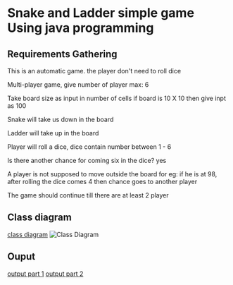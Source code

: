 # Snake and Ladder simple game Using java programming

## Requirements Gathering

This is an automatic game. the player don't need to roll dice

Multi-player game, give number of player max: 6

Take board size as input in number of cells
if board is 10 X 10 then give inpt as 100

Snake will take us down in the board

Ladder will take up in the board

Player will roll a dice, dice contain number between 1 - 6

Is there another chance for coming six in the dice? yes

A player is not supposed to move outside the board
for eg: if he is at 98, after rolling the dice comes 4 then chance goes to another player

The game should continue till there are at least 2 player

## Class diagram
[class diagram](https://drive.google.com/file/d/1J9bG63pOdouReIpyDsi5ruEwG9V8GAQ1/view?usp=drive_link)
![Class Diagram](https://drive.google.com/file/d/1J9bG63pOdouReIpyDsi5ruEwG9V8GAQ1/view?usp=drive_link)

## Ouput
[output part 1](https://drive.google.com/file/d/14U24UhmfXaClSBZbq-rc_BbgXRiwX3zu/view?usp=drive_link)
[output part 2](https://drive.google.com/file/d/1UcyQl5_C7PUqtIf0zqg0qrxrA6kTzLqB/view?usp=drive_link)